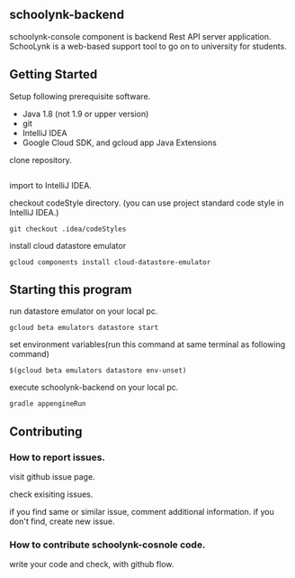 schoolynk-backend
---

schoolynk-console component is backend Rest API server application.
SchooLynk is a web-based support tool to go on to university for students.

## Getting Started

Setup following prerequisite software.
- Java 1.8 (not 1.9 or upper version)
- git
- IntelliJ IDEA
- Google Cloud SDK, and gcloud app Java Extensions

clone repository.

```
```

import to IntelliJ IDEA.

checkout codeStyle directory.
(you can use project standard code style in IntelliJ IDEA.)

```
git checkout .idea/codeStyles
```

install cloud datastore emulator

```
gcloud components install cloud-datastore-emulator
```


## Starting this program

run datastore emulator on your local pc.

```
gcloud beta emulators datastore start
```

set environment variables(run this command at same terminal as following command)

```
$(gcloud beta emulators datastore env-unset)
```

execute schoolynk-backend on your local pc.

```
gradle appengineRun
```

## Contributing

### How to report issues.

visit github issue page.


check exisiting issues.

if you find same or similar issue, comment additional information.
if you don't find, create new issue.


### How to contribute schoolynk-cosnole code.

write your code and check, with github flow.

